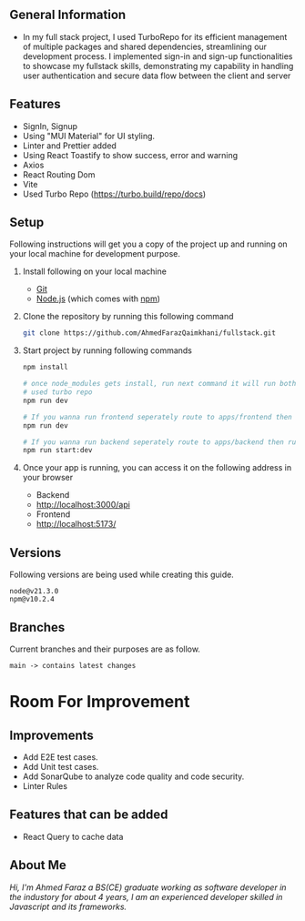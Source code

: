 ## General Information

- In my full stack project, I used TurboRepo for its efficient management of multiple packages and shared dependencies, streamlining our development process. I implemented sign-in and sign-up functionalities to showcase my fullstack skills, demonstrating my capability in handling user authentication and secure data flow between the client and server

## Features

- SignIn, Signup
- Using "MUI Material" for UI styling.
- Linter and Prettier added
- Using React Toastify to show success, error and warning
- Axios
- React Routing Dom
- Vite
- Used Turbo Repo (https://turbo.build/repo/docs)

## Setup

Following instructions will get you a copy of the project up and running on your local machine for development purpose.

1.  Install following on your local machine
    - [Git](https://git-scm.com)
    - [Node.js](https://nodejs.org/en/download/) (which comes with [npm](http://npmjs.com))
2.  Clone the repository by running this following command
    ```bash
    git clone https://github.com/AhmedFarazQaimkhani/fullstack.git
    ```
3.  Start project by running following commands

    ```bash
    npm install

    # once node_modules gets install, run next command it will run both project because I have
    # used turbo repo
    npm run dev

    # If you wanna run frontend seperately route to apps/frontend then run
    npm run dev

    # If you wanna run backend seperately route to apps/backend then run
    npm run start:dev

    ```

4.  Once your app is running, you can access it on the following address in your browser
    - Backend
    - [http://localhost:3000/api](http://localhost:3000/api)
    - Frontend
    - [http://localhost:5173/](http://localhost:5173/)

## Versions

Following versions are being used while creating this guide.

```
node@v21.3.0
npm@v10.2.4
```

## Branches

Current branches and their purposes are as follow.

```
main -> contains latest changes

```

# Room For Improvement

## Improvements

- Add E2E test cases.
- Add Unit test cases.
- Add SonarQube to analyze code quality and code security.
- Linter Rules

## Features that can be added

- React Query to cache data

## About Me

_Hi, I'm Ahmed Faraz a BS(CE) graduate working as software developer in the industory for about 4 years, I am an experienced developer skilled in Javascript and its frameworks._
